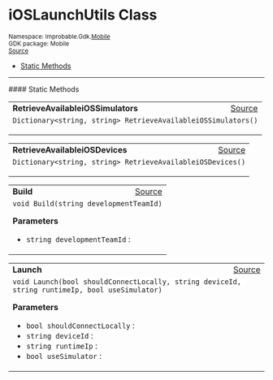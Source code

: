 
# iOSLaunchUtils Class
<sup>
Namespace: Improbable.Gdk.<a href="{{urlRoot}}/api/mobile-index">Mobile</a><br/>
GDK package: Mobile<br/>
<a href="https://www.github.com/spatialos/gdk-for-unity/blob/c62f1703b591ee684fba123ba0dc6c231eca5126/workers/unity/Packages/io.improbable.gdk.mobile/Editor/iOSLaunchUtils.cs/#L15">Source</a>
<style>
a code {
                    padding: 0em 0.25em!important;
}
code {
                    background-color: #ffffff!important;
}
</style>
</sup>
<nav id="pageToc" class="page-toc"><ul><li><a href="#static-methods">Static Methods</a>
</ul></nav>











</p>
<hr style="width:100%; border-top-color:#d8d8d8" />
#### Static Methods


</p>




<table width="100%">
    <tr>
        <td style="border-right:none"><a id="retrieveavailableiossimulators"></a><b>RetrieveAvailableiOSSimulators</b></td>
        <td style="border-left:none; text-align:right"><a href="https://www.github.com/spatialos/gdk-for-unity/blob/c62f1703b591ee684fba123ba0dc6c231eca5126/workers/unity/Packages/io.improbable.gdk.mobile/Editor/iOSLaunchUtils.cs/#L25">Source</a></td>
    </tr>
    <tr>
        <td colspan="2">
<code>Dictionary&lt;string, string&gt; RetrieveAvailableiOSSimulators()</code></p>






</td>
    </tr>
</table>


<table width="100%">
    <tr>
        <td style="border-right:none"><a id="retrieveavailableiosdevices"></a><b>RetrieveAvailableiOSDevices</b></td>
        <td style="border-left:none; text-align:right"><a href="https://www.github.com/spatialos/gdk-for-unity/blob/c62f1703b591ee684fba123ba0dc6c231eca5126/workers/unity/Packages/io.improbable.gdk.mobile/Editor/iOSLaunchUtils.cs/#L55">Source</a></td>
    </tr>
    <tr>
        <td colspan="2">
<code>Dictionary&lt;string, string&gt; RetrieveAvailableiOSDevices()</code></p>






</td>
    </tr>
</table>


<table width="100%">
    <tr>
        <td style="border-right:none"><a id="build-string"></a><b>Build</b></td>
        <td style="border-left:none; text-align:right"><a href="https://www.github.com/spatialos/gdk-for-unity/blob/c62f1703b591ee684fba123ba0dc6c231eca5126/workers/unity/Packages/io.improbable.gdk.mobile/Editor/iOSLaunchUtils.cs/#L79">Source</a></td>
    </tr>
    <tr>
        <td colspan="2">
<code>void Build(string developmentTeamId)</code></p>



</p>

<b>Parameters</b>

<ul>
<li><code>string developmentTeamId</code> : </li>
</ul>





</td>
    </tr>
</table>


<table width="100%">
    <tr>
        <td style="border-right:none"><a id="launch-bool-string-string-bool"></a><b>Launch</b></td>
        <td style="border-left:none; text-align:right"><a href="https://www.github.com/spatialos/gdk-for-unity/blob/c62f1703b591ee684fba123ba0dc6c231eca5126/workers/unity/Packages/io.improbable.gdk.mobile/Editor/iOSLaunchUtils.cs/#L109">Source</a></td>
    </tr>
    <tr>
        <td colspan="2">
<code>void Launch(bool shouldConnectLocally, string deviceId, string runtimeIp, bool useSimulator)</code></p>



</p>

<b>Parameters</b>

<ul>
<li><code>bool shouldConnectLocally</code> : </li>
<li><code>string deviceId</code> : </li>
<li><code>string runtimeIp</code> : </li>
<li><code>bool useSimulator</code> : </li>
</ul>





</td>
    </tr>
</table>








